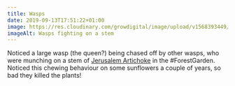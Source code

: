 ```yaml
---
title: Wasps
date: 2019-09-13T17:51:22+01:00
image: https://res.cloudinary.com/growdigital/image/upload/v1568393449/wasps-904D195E.jpg
imageAlt: Wasps fighting on a stem
---
```


Noticed a large wasp (the queen?) being chased off by other wasps, who were munching on a stem of [Jerusalem Artichoke](https://pfaf.org/user/plant.aspx?LatinName=Helianthus+tuberosus) in the #ForestGarden. Noticed this chewing behaviour on some sunflowers a couple of years, so bad they killed the plants!
